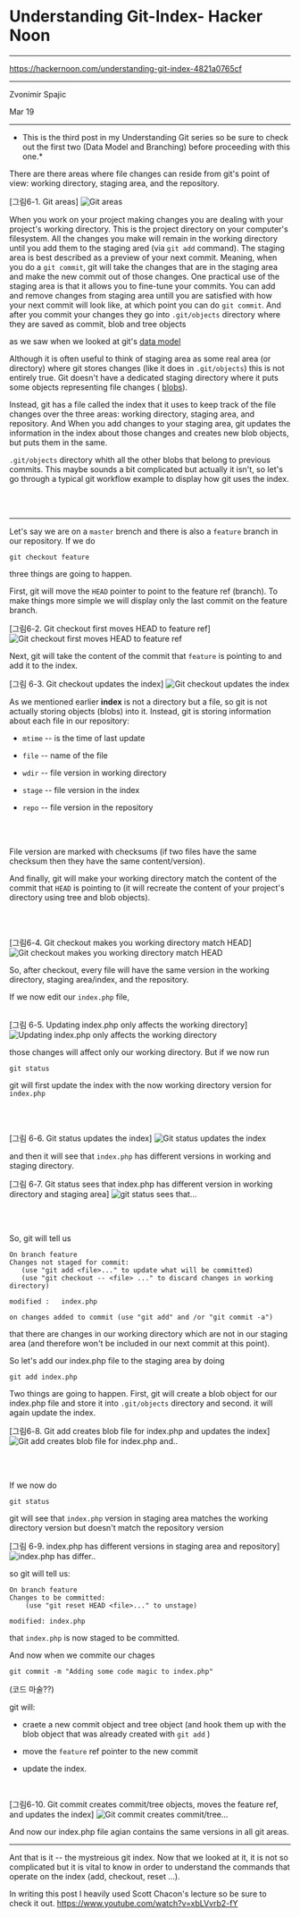 # Understanding Git-Index- Hacker Noon

***

https://hackernoon.com/understanding-git-index-4821a0765cf

***


Zvonimir Spajic

Mar 19

***

* This is the third post in my Understanding Git series so be sure to check out the first two (Data Model and Branching) before proceeding with this one.*


There are there areas where file changes can reside from git's point of view:
working directory, staging area, and the repository.

[그림6-1. Git areas]
![Git areas](img/6_1.png)

When you work on your project making changes you are dealing with your project's working directory. This is the project directory on your computer's filesystem. All the changes you make will remain in the working directory until you add them to the staging ared (via `git add` command). The staging area is best described as a preview of your next commit. Meaning, when you do a `git commit`, git will take the changes that are in the staging area and make the new commit out of those changes. One practical use of the staging area is that it allows you to fine-tune your commits. You can add and remove changes from staging area untill you are satisfied with how your next commit will look like, at which point you can do `git commit`. And after you commit your changes they go into `.git/objects` directory where they are saved as commit, blob and tree objects 

as we saw when we looked at git's [data model](https://hackernoon.com/https-medium-com-zspajich-understanding-git-data-model-95eb16cc99f5)

Although it is often useful to think of staging area as some real area (or directory) where git stores changes (like it does in `.git/objects`) this is not entirely true. Git doesn't have a dedicated staging directory where it puts some objects representing file changes ( [blobs](https://en.wikipedia.org/wiki/Binary_large_object)).

Instead, git has a file called the index that it uses to keep track of the file changes over the three areas: working directory, staging area, and repository. And When you add changes to your staging area, git updates the information in the index about those changes and creates new blob objects, but puts them in the same. 

`.git/objects` directory whith all the other blobs that belong to previous commits. This maybe sounds a bit complicated but actually it isn't, so let's go through a typical git workflow example to display how git uses the index.

<br/><br/>
*** 

Let's say we are on a `master` brench and there is also a `feature` branch in our repository. If we do 

```
git checkout feature
```

three things are going to happen.

First, git will move the `HEAD` pointer to point to the feature ref (branch). To make things more simple we will display only the last commit on the feature branch.

[그림6-2. Git checkout first moves HEAD to feature ref]
![Git checkout first moves HEAD to feature ref](img/6_2.png)


Next, git will take the content of the commit that `feature` is pointing to and add it to the index.

 
[그림 6-3. Git checkout updates the index]
![Git checkout updates the index](img/6_3.png)


As we mentioned earlier **index** is not a directory but a file, so git is not actually storing objects (blobs) into it. Instead, git is storing information about each file in our repository:

 
 * `mtime` -- is the time of last update

 * `file` -- name of the file

 * `wdir` -- file version in working directory

 * `stage` -- file version in the index

 * `repo` -- file version in the repository

<br/><br/>

File version are marked with checksums (if two files have the same checksum then they have the same content/version).

And finally, git will make your working directory match the content of the commit that 	`HEAD` is pointing to (it will recreate the content of your project's directory using tree and blob objects).

<br/><br/>

[그림6-4. Git checkout makes you working directory match HEAD]
![Git checkout makes you working directory match HEAD](img/6_4.png)


So, after checkout, every file will have the same version in the working directory, staging area/index, and the repository.

If we now edit our `index.php` file, 
<br/><br/>

[그림 6-5. Updating index.php only affects the working directory]
![Updating index.php only affects the working directory](img/6_5.png)


those changes will affect only our working directory. But if we now run

```
git status
```


git will first update the index with the now working directory version for `index.php`

<br/><br/>

[그림 6-6. Git status updates the index]
![Git status updates the index](img/6_6.png)

and then it will see that `index.php` has different versions in working and staging directory. 

[그림 6-7. Git status sees that index.php has different version in working directory and staging area]
![git status sees that...](img/6_7.png)


<br/><br/>

So, git will tell us


```
On branch feature
Changes not staged for commit:
   (use "git add <file>..." to update what will be committed)
   (use "git checkout -- <file> ..." to discard changes in working directory)

modified :   index.php

on changes added to commit (use "git add" and /or "git commit -a")

```

that there are changes in our working directory which are not in our staging area (and therefore won't be included in our next commit at this point).

So let's add our index.php file to the staging area by doing

```
git add index.php
```

Two things are going to happen. First, git will create a blob object for our index.php file and store it into `.git/objects` directory and second. it will again update the index.

[그림6-8. Git add creates blob file for index.php and updates the index]
![Git add creates blob file for index.php and..](img/6_8.png)

<br/><br/>

If we now do

```
git status
```

git will see that `index.php` version in staging area matches the working directory version but doesn't match the repository version


[그림 6-9. index.php has different versions in staging area and repository]
![index.php has differ..](img/6_9.png)


so git will tell us:

```
On branch feature
Changes to be committed:
	(use "git reset HEAD <file>..." to unstage)

modified: index.php

```

that `index.php` is now staged to be committed.

And now when we commite our chages



`git commit -m "Adding some code magic to index.php" `

(코드 마술??)



git will:


 * craete a new commit object and tree object (and hook them up with the blob object that was already created with `git add` )

 * move the `feature` ref pointer to the new commit

 * update the index.


<br/>

[그림6-10. Git commit creates commit/tree objects, moves the feature ref, and updates the index]
![Git commit creates commit/tree...](img/6_10.png)

And now our index.php file agian contains the same versions in all git areas.


***


Ant that is it -- the mystreious git index. Now that we looked at it, it is not so complicated but it is vital to know in order to understand the commands that operate on the index (add, checkout, reset ...).

In writing this post I heavily used Scott Chacon's lecture so be sure to check it out. https://www.youtube.com/watch?v=xbLVvrb2-fY


